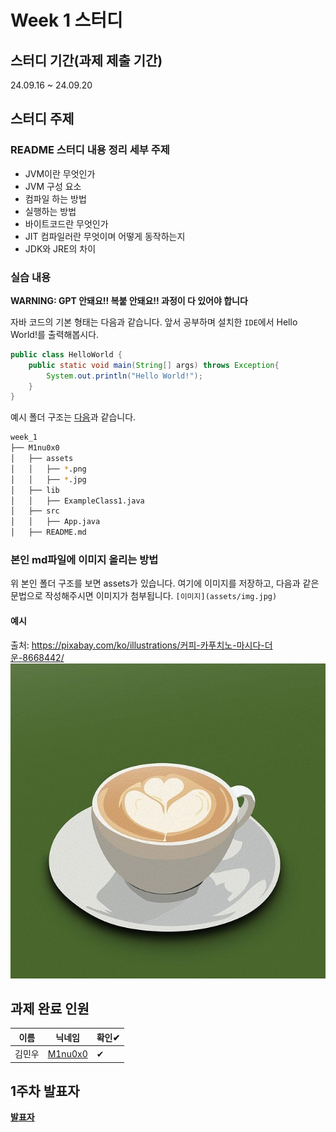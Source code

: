 # Week 1 스터디
## 스터디 기간(과제 제출 기간)
24.09.16 ~ 24.09.20

## 스터디 주제
### README 스터디 내용 정리 세부 주제
- JVM이란 무엇인가
- JVM 구성 요소
- 컴파일 하는 방법
- 실행하는 방법
- 바이트코드란 무엇인가
- JIT 컴파일러란 무엇이며 어떻게 동작하는지
- JDK와 JRE의 차이

### 실습 내용
**WARNING: GPT 안돼요!! 복붙 안돼요!! 과정이 다 있어야 합니다**

자바 코드의 기본 형태는 다음과 같습니다. 앞서 공부하며 설치한 `IDE`에서 Hello World!를 출력해봅시다.
``` java
public class HelloWorld {
    public static void main(String[] args) throws Exception{
        System.out.println("Hello World!");
    }
}
```
예시 폴더 구조는 [다음](/week_1/M1nu0x0/)과 같습니다.
``` bash
week_1
├── M1nu0x0
│   ├── assets
│   │   ├── *.png
│   │   ├── *.jpg
│   ├── lib
│   │   ├── ExampleClass1.java
│   ├── src
│   │   ├── App.java
│   ├── README.md
```

### 본인 md파일에 이미지 올리는 방법
위 본인 폴더 구조를 보면 assets가 있습니다. 여기에 이미지를 저장하고, 다음과 같은 문법으로 작성해주시면 이미지가 첨부됩니다. `[이미지](assets/img.jpg)`

#### 예시
출처: https://pixabay.com/ko/illustrations/커피-카푸치노-마시다-더운-8668442/
![카푸치노](/week_1/M1nu0x0/assets/coffee-8668442_640.jpg)

## 과제 완료 인원
|이름|닉네임|확인✔|
|---|------|----|
|김민우|[M1nu0x0](https://github.com/M1nu0x0)|✔|

## 1주차 발표자
**[발표자](https://github.com/발표자)**
